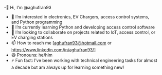 -👋 Hi, I’m @aghufran93
- 👀 I’m interested in electronics, EV Chargers, access control systems, and Python programming
- 🌱 I’m currently learning Python and developing access control software
- 💞️ I’m looking to collaborate on projects related to IoT, access control, or EV charging stations
- 📫 How to reach me [aghufran93@hotmail.com or https://www.linkedin.com/in/aghufran93/]
- 😄 Pronouns: he/him
- ⚡ Fun fact: I’ve been working with technical engineering tasks for almost a decade but am always up for learning something new!

<!---
aghufran93/aghufran93 is a ✨ special ✨ repository because its `README.md` (this file) appears on your GitHub profile.
You can click the Preview link to take a look at your changes.
--->
